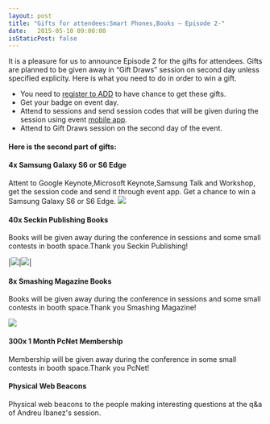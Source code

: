 ```yaml
---
layout: post
title: "Gifts for attendees:Smart Phones,Books – Episode 2-"
date:   2015-05-10 09:00:00
isStaticPost: false
---
```


It is a pleasure for us to announce Episode 2 for the gifts for attendees. Gifts are planned to be given away in  “Gift Draws” session on second day unless specified explicity. Here is what you need to do in order to win a gift.

* You need to [register to ADD](http://www.eventbrite.com/e/android-developer-days-2015-registration-14846274607) to have chance to get these gifts.
* Get your badge on event day.
* Attend to sessions and send session codes that will be given during the session using event [mobile app](https://play.google.com/store/apps/details?id=co.fourapps.add).
* Attend to Gift Draws session on the second day of the event.

#### Here is the second part of gifts:

#### 4x Samsung Galaxy S6 or S6 Edge

Attent to Google Keynote,Microsoft Keynote,Samsung Talk and Workshop, get the session code and send it through event app. Get a chance to win a Samsung Galaxy S6 or S6 Edge.
<img class="img-responsive" src="{{ site.baseurl_root }}/img/posts/samsungs6.png" style="max-width: 300px"/>

#### 40x Seckin Publishing Books

Books will be given away during the conference in sessions and some small contests in booth space.Thank you Seckin Publishing!

|<img class="img-responsive" src="{{ site.baseurl_root }}/img/posts/seckin1.jpg" style="max-width: 200px"/>|<img class="img-responsive" src="{{ site.baseurl_root }}/img/posts/seckin2.jpg" style="max-width: 200px"/>|

#### 8x Smashing Magazine Books

Books will be given away during the conference in sessions and some small contests in booth space.Thank you Smashing Magazine!

<img class="img-responsive" src="{{ site.baseurl_root }}/img/posts/smashing.png" style="max-width: 200px"/>

#### 300x 1 Month PcNet Membership

Membership will be given away during the conference in some small contests in booth space.Thank you PcNet!

#### Physical Web Beacons

Physical web beacons to the people making interesting questions at the q&a of Andreu Ibanez's session.